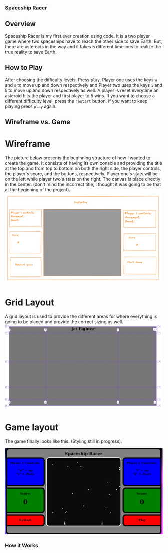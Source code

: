 ### Spaceship Racer

## Overview
Spaceship Racer is my first ever creation using code. It is a two player game where two spaceships have to reach the other side to save Earth. But, there are asteroids in the way and it takes 5 different timelines to realize the true reality to save Earth. 

## How to Play
After choosing the difficulty levels, Press `play`. Player one uses the keys `w` and `s` to move up and down respectively and Player two uses the keys `i` and `k` to move up and down respectively as well. A player is reset everytime an asteroid hits the player and first player to 5 wins. If you want to choose a different difficulty level, press the `restart` button. If you want to keep playing press `play` again. 

## Wireframe vs. Game
# Wireframe
The picture below presents the beginning structure of how I wanted to create the game. It consists of having its own console and providing the title at the top and from top to bottom on both the right side, the player controls, the player's score, and the buttons, respectively. Player one's stats will be on the left while player two's stats on the right. The canvas is place directly in the center. (don't mind the incorrect title, I thought it was going to be that at the beginning of the project).
![Wireframe](/wireframe.png)

# Grid Layout
A grid layout is used to provide the different areas for where everything is going to be placed and provide the correct sizing as well. 
![Grid](/grid.png)

# Game layout
The game finally looks like this. (Styling still in progress).

![Game](/game.png)

### How it Works